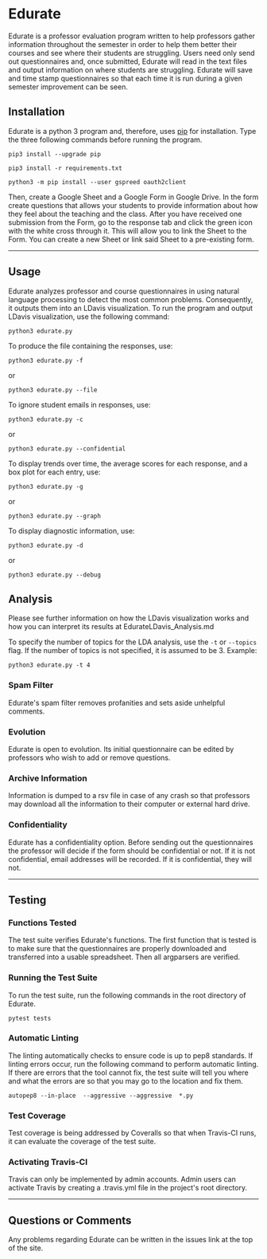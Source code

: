 
# Edurate

Edurate is a professor evaluation program written to help professors gather
information throughout the semester in order to help them better their courses
and see where their students are struggling. Users need only send out
questionnaires and, once submitted, Edurate will read in the text files and
output information on where students are struggling. Edurate will save and
time stamp questionnaires so that each time it is run during a given semester
improvement can be seen.

## Installation

Edurate is a python 3 program and, therefore, uses
[pip](https://pip.pypa.io/en/stable/installing/) for installation. Type the
three following commands before running the program.

```
pip3 install --upgrade pip
```

```
pip3 install -r requirements.txt
```

```
python3 -m pip install --user gspreed oauth2client
```

Then, create a Google Sheet and a Google Form in Google Drive. In the form
create questions that allows your students to provide information about how
they feel about the teaching and the class. After you have received one
submission from the Form, go to the response tab and click the green icon with
the white cross through it. This will allow you to link the Sheet to the Form.
You can create a new Sheet or link said Sheet to a pre-existing form.

---

## Usage

Edurate analyzes professor and course questionnaires in using natural language
processing to detect the most common problems.  Consequently, it outputs them
into an LDavis visualization. To run the program and output LDavis
visualization, use the following command:

```
python3 edurate.py
```

To produce the file containing the responses, use:

```
python3 edurate.py -f
```

or

```
python3 edurate.py --file
```

To ignore student emails in responses, use:

```
python3 edurate.py -c
```

or

```
python3 edurate.py --confidential
```

To display trends over time, the average scores for each response, and a box
plot for each entry, use:

```
python3 edurate.py -g
```

or

```
python3 edurate.py --graph
```

To display diagnostic information, use:

```
python3 edurate.py -d
```

or

```
python3 edurate.py --debug
```

## Analysis

Please see further information on how the LDavis visualization works and how
you can interpret its results at EdurateLDavis_Analysis.md

To specify the number of topics for the LDA analysis, use the `-t` or `--topics`
flag. If the number of topics is not specified, it is assumed to be 3. Example:

```
python3 edurate.py -t 4
```

### Spam Filter

Edurate's spam filter removes profanities and sets aside unhelpful comments.

### Evolution

Edurate is open to evolution. Its initial questionnaire can be edited by
professors who wish to add or remove questions.

### Archive Information

Information is dumped to a rsv file in case of any crash so that professors may
download all the information to their computer or external hard drive.

### Confidentiality

Edurate has a confidentiality option. Before sending out the questionnaires the
professor will decide if the form should be confidential or not. If it is not
confidential, email addresses will be recorded. If it is confidential, they
will not.

---

## Testing

### Functions Tested

The test suite verifies Edurate's functions. The first function that is tested
is to make sure that the questionnaires are properly downloaded and transferred
into a usable spreadsheet. Then all argparsers are verified.

### Running the Test Suite

To run the test suite, run the following commands in the root directory of
Edurate.

```
pytest tests
```

### Automatic Linting

The linting automatically checks to ensure code is up to pep8 standards.
If linting errors occur, run the following command to perform automatic linting.
If there are errors that the tool cannot fix, the test suite will tell you
where and what the errors are so that you may go to the location and fix them.

```
autopep8 --in-place  --aggressive --aggressive  *.py
```

### Test Coverage

Test coverage is being addressed by Coveralls so that when Travis-CI runs, it
can evaluate the coverage of the test suite.

### Activating Travis-CI

Travis can only be implemented by admin accounts. Admin users can activate
Travis by creating a .travis.yml file in the project's root directory.

---

## Questions or Comments

Any problems regarding Edurate can be written in the issues link at the top of
the site.
